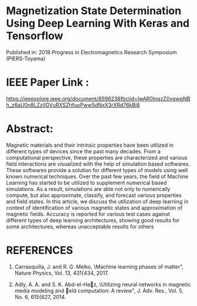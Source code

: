 # Magnetization State Determination Using Deep Learning With Keras and Tensorflow
Published in: 2018 Progress in Electromagnetics Research Symposium (PIERS-Toyama)

# IEEE Paper Link : 

https://ieeexplore.ieee.org/document/8598238fbclid=IwAR0lnqzZ0ygwpNBh_z6aU0n8LZzjIGVuRXSZhfuoPww5dNxX3rXRd76kBj8

# Abstract:

Magnetic materials and their intrinsic properties have been utilized in different types of devices since the past many decades. From a computational perspective, these properties are characterized and various field interactions are visualized with the help of simulation based softwares. These softwares provide a solution for different types of models using well known numerical techniques. Over the past few years, the field of Machine Learning has started to be utilized to supplement numerical based simulations. As a result, simulations are able not only to numerically compute, but also approximate, classify, and forecast various properties and field states. In this article, we discuss the utilization of deep learning in context of identification of various magnetic states and approximation of magnetic fields. Accuracy is reported for various test cases against different types of deep learning architectures, showing good results for some architectures, whereas unacceptable results for others

# REFERENCES

1. Carrasquilla, J. and R. G. Melko, \Machine learning phases of matter", Nature Physics, Vol. 13,
431{434, 2017.

2. Adly, A. A. and S. K. Abd-el-Haz, \Utilizing neural networks in magnetic media modeling
and eld computation: A review", J. Adv. Res., Vol. 5, No. 6, 615{627, 2014.

